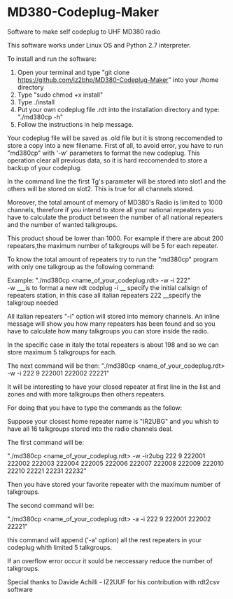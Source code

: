 # MD380-Codeplug-Maker
Software to make self codeplug to UHF MD380 radio

This software works under Linux OS and Python 2.7 interpreter.

To install and run the software:
1) Open your terminal and type "git clone https://github.com/iz2bhp/MD380-Codeplug-Maker" into your /home directory
2) Type "sudo chmod +x install"
3) Type ./install
3) Put your own codeplug file .rdt into the installation directory and type: "./md380cp -h" 
6) Follow the instructions in help message.  

Your codeplug file will be saved as .old file but it is strong reccomended to store a copy into a new filename.
First of all, to avoid error, you have to run "md380cp" with '-w' parameters to format the new codeplug. 
This operation clear all previous data, so it is hard reccomended to store a backup of your codeplug.

In the command line the first Tg's parameter will be stored into slot1 and the others will be stored on slot2.
This is true for all channels stored.

Moreover, the total amount of memory of MD380's Radio is limited to 1000 channels, therefore if you intend to store all your national repeaters you have to calculate the product between the number of all national repeaters and the number of wanted talkgroups. 

This product shoud be lower than 1000. 
For example if there are about 200 repeaters,the maximum number of talkgroups will be 5 for each repeater.
 
To know the total amount of repeaters try to run the "md380cp" program with only one talkgroup as the following command:

Example: "./md380cp <name_of_your_codeplug.rdt> -w -i 222"  
-w ___is to format a new rdt codplug
-i __ specify the initial callsign of repeaters station, in this case all italian repeaters
222 __specify the talkgroup needed

All italian repeaters "-i" option will stored into memory channels.
An inline message will show you how many repeaters has been found and so you have to calculate how many talkgroups you can store inside the radio.

In the specific case in italy the total repeaters is about 198 and so we can store maximum 5 talkgroups for each.

The next command will be then: 
"./md380cp <name_of_your_codeplug.rdt> -w -i 222 9 222001 222002 22221"


It will be interesting to have your closed repeater at first line in the list and zones and with more talkgroups then others repeaters.

For doing that you have to type the commands as the follow:

Suppose your closest home repeater name is "IR2UBG" and you whish to have all 16 talkgroups stored into the radio channels deal.

The first command will be: 

"./md380cp <name_of_your_codeplug.rdt> -w -ir2ubg 222 9 222001 222002 222003 222004 222005 222006 222007 222008 222009 222010 22210 22221 22231 22232"

Then you have stored your favorite repeater with the maximum number of talkgroups. 

The second command will be:

"./md380cp <name_of_your_codeplug.rdt> -a -i 222 9 222001 222002 22221"

this command will append ('-a' option) all the rest repeaters in your codeplug whith limited 5 talkgroups.

If an overflow error occur it sould be neccessary reduce the number of talkgroups.  

Special thanks to Davide Achilli - IZ2UUF for his contribution with rdt2csv software
